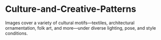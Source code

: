 # Culture-and-Creative-Patterns
Images cover a variety of cultural motifs—textiles, architectural ornamentation, folk art, and more—under diverse lighting, pose, and style conditions.
